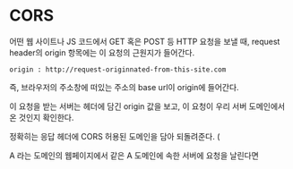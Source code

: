# CORS

어떤 웹 사이트나 JS 코드에서 GET 혹은 POST 등 HTTP 요청을 보낼 때, request header의 origin 항목에는 이 요청의 근원지가 들어간다.

`origin : http://request-originnated-from-this-site.com`

즉, 브라우저의 주소창에 떠있는 주소의 base url이 origin에 들어간다.

이 요청을 받는 서버는 헤더에 담긴 origin 값을 보고, 이 요청이 우리 서버 도메인에서 온 것인지 확인한다.

정확히는 응답 헤더에 CORS 허용된 도메인을 담아 되돌려준다. (

A 라는 도메인의 웹페이지에서 같은 A 도메인에 속한 서버에 요청을 날린다면 
<!--stackedit_data:
eyJoaXN0b3J5IjpbMTUyNzU5NTMyMCwtNjI0NDMzNjUwXX0=
-->